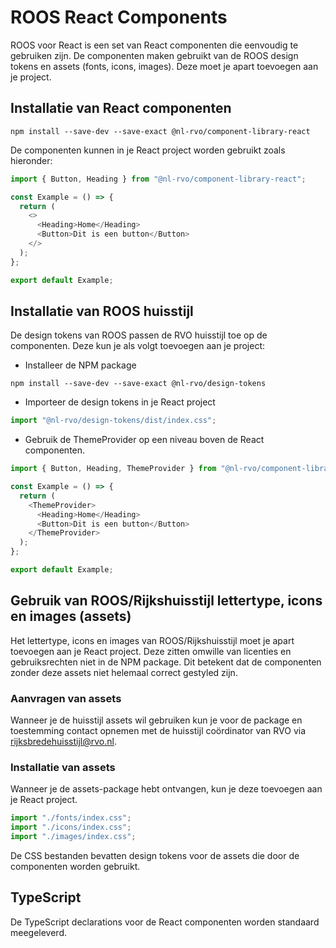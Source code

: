 <!-- @license CC0-1.0 -->

# ROOS React Components

ROOS voor React is een set van React componenten die eenvoudig te gebruiken zijn.
De componenten maken gebruikt van de ROOS design tokens en assets (fonts, icons, images). Deze moet je apart toevoegen aan je project.

## Installatie van React componenten

```shell
npm install --save-dev --save-exact @nl-rvo/component-library-react
```

De componenten kunnen in je React project worden gebruikt zoals hieronder:

```js
import { Button, Heading } from "@nl-rvo/component-library-react";

const Example = () => {
  return (
    <>
      <Heading>Home</Heading>
      <Button>Dit is een button</Button>
    </>
  );
};

export default Example;
```

## Installatie van ROOS huisstijl

De design tokens van ROOS passen de RVO huisstijl toe op de componenten. Deze kun je als volgt toevoegen aan je project:

- Installeer de NPM package

```shell
npm install --save-dev --save-exact @nl-rvo/design-tokens
```

- Importeer de design tokens in je React project

```js
import "@nl-rvo/design-tokens/dist/index.css";
```

- Gebruik de ThemeProvider op een niveau boven de React componenten.

```js
import { Button, Heading, ThemeProvider } from "@nl-rvo/component-library-react";

const Example = () => {
  return (
    <ThemeProvider>
      <Heading>Home</Heading>
      <Button>Dit is een button</Button>
    </ThemeProvider>
  );
};

export default Example;
```

## Gebruik van ROOS/Rijkshuisstijl lettertype, icons en images (assets)

Het lettertype, icons en images van ROOS/Rijkshuisstijl moet je apart toevoegen aan je React project.
Deze zitten omwille van licenties en gebruiksrechten niet in de NPM package.
Dit betekent dat de componenten zonder deze assets niet helemaal correct gestyled zijn.

### Aanvragen van assets

Wanneer je de huisstijl assets wil gebruiken kun je voor de package en toestemming contact opnemen met de huisstijl coördinator van RVO via [rijksbredehuisstijl@rvo.nl](mailto:rijksbredehuisstijl@rvo.nl).

### Installatie van assets

Wanneer je de assets-package hebt ontvangen, kun je deze toevoegen aan je React project.

```js
import "./fonts/index.css";
import "./icons/index.css";
import "./images/index.css";
```

De CSS bestanden bevatten design tokens voor de assets die door de componenten worden gebruikt.

## TypeScript

De TypeScript declarations voor de React componenten worden standaard meegeleverd.

